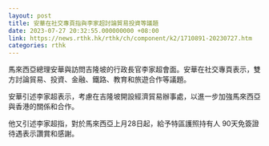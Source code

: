 ```yaml
---
layout: post
title: 安華在社交專頁指與李家超討論貿易投資等議題
date: 2023-07-27 20:32:55.000000000 +08:00
link: https://news.rthk.hk/rthk/ch/component/k2/1710891-20230727.htm
categories: rthk
---
```


馬來西亞總理安華與訪問吉隆坡的行政長官李家超會面。安華在社交專頁表示，雙方討論貿易、投資、金融、鐵路、教育和旅遊合作等議題。

安華引述李家超表示，考慮在吉隆坡開設經濟貿易辦事處，以進一步加強馬來西亞與香港的關係和合作。

他又引述李家超指，對於馬來西亞上月28日起，給予特區護照持有人 90天免簽證待遇表示讚賞和感謝。
